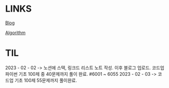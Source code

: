 # LINKS
[Blog](https://kukurubbing.tistory.com)

[Algorithm](https://github.com/mangji12/algorithm)

# TIL 

2023 - 02 - 02 -> 노션에 스택, 링크드 리스트 노트 작성. 이후 블로그 업로드. 코드업 파이썬 기초 100제 중 40문제까지 풀이 완료. #6001 ~ 6055
2023 - 02 - 03 -> 코드업 기초 100제 55문제까지 풀이완료.


